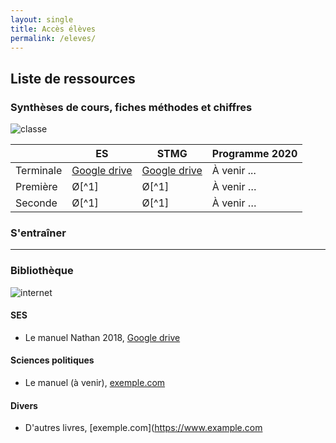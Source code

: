 ```yaml
---
layout: single
title: Accès élèves
permalink: /eleves/
---
```


## Liste de ressources

### Synthèses de cours, fiches méthodes et chiffres

![classe](https://ya7yal.github.io/assets/class.jpg)

|     | ES | STMG | Programme 2020 |
| --------- | -----| ------ | -------------- |
| Terminale | [Google drive](https://drive.google.com/open?id=1yC0-PlApXn02ZWpmxIJ9ZVuQWr9lUcw-) | [Google drive](https://www.example.com)   |   À venir ...          |
| Première  |  Ø[^1] |  Ø[^1]   |     À venir …       |
| Seconde   |  Ø[^1] |  Ø[^1]   |     À venir …       |

### S'entraîner


---

### Bibliothèque

![internet](https://ya7yal.github.io/assets/livres.jpg)


#### SES

* Le manuel Nathan 2018, [Google drive](https://drive.google.com/open?id=1Ltk9BLmr4-nTN1FI16sPpODmcMwXF1RD)

#### Sciences politiques

* Le manuel (à venir), [exemple.com](https://www.example.com)

#### Divers

* D'autres livres, [exemple.com](https://www.example.com
